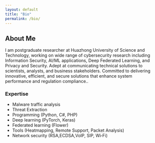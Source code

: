 ```yaml
---
layout: default
title: "Bio"
permalink: /bio/
---
```


## About Me

I am postgraduate researcher at Huazhong University of Science and Technology, working on wide range of cybersecurity research including Information Security, AI/ML applications, Deep Federated Learning, and Privacy and Security. Adept at communicating technical solutions to scientists, analysts, and business stakeholders. Committed to delivering innovative, efficient, and secure solutions that enhance system performance and regulation compliance..

### Expertise
- Malware traffic analysis
- Threat Extraction
- Programming (Python, C#, PHP) 
- Deep learning (PyTorch, Keras)  
- Federated learning (Flower)
- Tools (Heatmapping, Remote Support, Packet Analysis)
- Network security (RSA,ECDSA,VoIP, SIP, Wi‑Fi)
